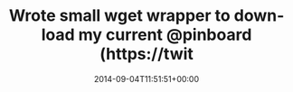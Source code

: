---
retweeted: false
source: <a href="http://twitter.com" rel="nofollow">Twitter Web Client</a>
entities:
  hashtags: []
  symbols: []
  user_mentions:
  - name: Pinboard
    screen_name: Pinboard
    indices:
    - '48'
    - '57'
    id_str: '55525953'
    id: '55525953'
  urls:
  - url: https://t.co/mE0xF9yPV1
    expanded_url: https://gist.github.com/bascht/a80669400e856357590d
    display_url: gist.github.com/bascht/a806694…
    indices:
    - '100'
    - '123'
display_text_range:
- '0'
- '123'
favorite_count: '30'
id_str: '507496256911179776'
truncated: false
retweet_count: '2'
id: '507496256911179776'
possibly_sensitive: false
created_at: Thu Sep 04 11:51:51 +0000 2014
favorited: false
full_text: 'Wrote small wget wrapper to download my current [@pinboard](https://twitter.com/pinboard)
  reading list – feel free to give it a go:'
lang: en
quote_url: https://gist.github.com/bascht/a80669400e856357590d
tags:
- pesos/twitter
date: '2014-09-04T11:51:51+00:00'
src: https://twitter.com/bascht/status/507496256911179776
original_url: https://twitter.com/bascht/status/507496256911179776
type: twitter_tweet
text: 'Wrote small wget wrapper to download my current [@pinboard](https://twitter.com/pinboard)
  reading list – feel free to give it a go:'
title: Wrote small wget wrapper to download my current @pinboard (https://twit

---
